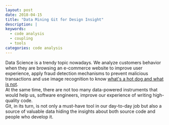 ```yaml
---
layout: post
date: 2018-04-15
title: "Data Mining Git for Design Insight"
description: |
keywords:
  - code analysis
  - coupling
  - tools
categories: code analysis
---
```


Data Science is a trendy topic nowadays. We analyze customers behavior when they are browsing an e-commerce website to improve user experience, apply fraud detection mechanisms to prevent malicious transactions and use image recognition to know [what's a hot dog and what is not](https://www.youtube.com/watch?time_continue=63&v=ACmydtFDTGs).  
At the same time, there are not too many data-powered instruments that would help us, software engineers, improve our experience of writing high-quality code.  
Git, in its turn, is not only a must-have tool in our day-to-day job but also a source of valuable data hiding the insights about both source code and people who develop it.

<!--more-->
